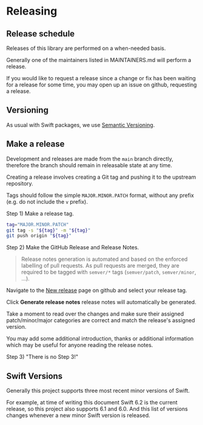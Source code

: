 # Releasing 

## Release schedule

Releases of this library are performed on a when-needed basis. 

Generally one of the maintainers listed in MAINTAINERS.md will perform a release.

If you would like to request a release since a change or fix has been waiting for a release for some time,
you may open up an issue on github, requesting a release.

## Versioning 

As usual with Swift packages, we use [Semantic Versioning](https://semver.org/).

## Make a release

Development and releases are made from the `main` branch directly, therefore the branch should remain in releasable state at any time.

Creating a release involves creating a Git tag and pushing it to the upstream repository.

Tags should follow the simple `MAJOR.MINOR.PATCH` format, without any prefix (e.g. do not include the `v` prefix).

Step 1) Make a release tag.

```bash
tag="MAJOR.MINOR.PATCH"
git tag -s "${tag}" -m "${tag}"
git push origin "${tag}"
```

Step 2) Make the GitHub Release and Release Notes.

> Release notes generation is automated and based on the enforced labelling of pull requests.
> As pull requests are merged, they are required to be tagged with `semver/*` tags (`semver/patch`, `semver/minor`, ...).

Navigate to the [New release](https://github.com/swift-server/swift-prometheus/releases/new) page on github and 
select your release tag.

Click **Generate release notes** release notes will automatically be generated.

Take a moment to read over the changes and make sure their assigned patch/minor/major categories are correct and match the release's assigned version.

You may add some additional introduction, thanks or additional information which may be useful for anyone reading the release notes.

Step 3) "There is no Step 3!"

## Swift Versions

Generally this project supports three most recent minor versions of Swift.

For example, at time of writing this document Swift 6.2 is the current release, so this project also supports 6.1 and 6.0.
And this list of versions changes whenever a new minor Swift version is released.
